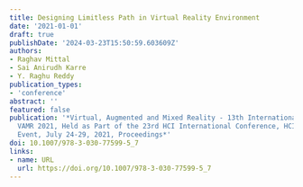 ```yaml
---
title: Designing Limitless Path in Virtual Reality Environment
date: '2021-01-01'
draft: true
publishDate: '2024-03-23T15:50:59.603609Z'
authors:
- Raghav Mittal
- Sai Anirudh Karre
- Y. Raghu Reddy
publication_types:
- 'conference'
abstract: ''
featured: false
publication: '*Virtual, Augmented and Mixed Reality - 13th International Conference,
  VAMR 2021, Held as Part of the 23rd HCI International Conference, HCII 2021, Virtual
  Event, July 24-29, 2021, Proceedings*'
doi: 10.1007/978-3-030-77599-5_7
links:
- name: URL
  url: https://doi.org/10.1007/978-3-030-77599-5_7
---
```


